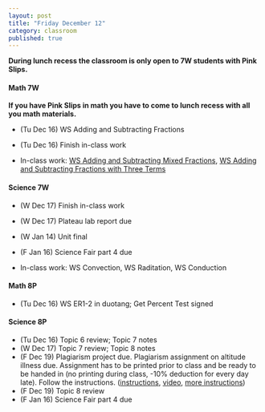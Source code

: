 ```yaml
---
layout: post
title: "Friday December 12"
category: classroom
published: true
---
```

<strong>During lunch recess the classroom is only open to 7W students with Pink Slips.</strong>

#### Math 7W
<strong>If you have Pink Slips in math you have to come to lunch recess with all you math materials.</strong>

* (Tu Dec 16) WS Adding and Subtracting Fractions
* (Tu Dec 16) Finish in-class work

* In-class work: [WS Adding and Subtracting Mixed Fractions](https://www.dropbox.com/s/6nbf6q2s42zhext/WS%20Adding%20and%20Subtracting%20Mixed%20Fractions.pdf?dl=0), [WS Adding and Subtracting Fractions with Three Terms](https://www.dropbox.com/s/2ug89u7swj5vdih/WS%20Adding%20and%20Subtracting%20Fractions%20with%20Three%20Terms.pdf?dl=0)

#### Science 7W
* (W Dec 17) Finish in-class work
* (W Dec 17) Plateau lab report due
* (W Jan 14) Unit final
* (F Jan 16) Science Fair part 4 due

* In-class work: WS Convection, WS Raditation, WS Conduction

#### Math 8P
* (Tu Dec 16) WS ER1-2 in duotang; Get Percent Test signed

#### Science 8P
* (Tu Dec 16) Topic 6 review; Topic 7 notes
* (W Dec 17) Topic 7 review; Topic 8 notes
* (F Dec 19) Plagiarism project due. Plagiarism assignment on altitude illness due. Assignment has to be printed prior to class and be ready to be handed in (no printing during class, -10% deduction for every day late). Follow the instructions. ([instructions](https://www.dropbox.com/s/1itp2t9bc6txllf/Plagiarism%20Assignment%20on%20altitude%20illness.pdf?dl=0), [video](http://youtu.be/KUPNCBQw4o0), [more instructions](https://www.dropbox.com/s/372smqdc3lqz683/Instructions%20for%20finishing%20plagiarism%20assignment.pdf?dl=0))
* (F Dec 19) Topic 8 review
* (F Jan 16) Science Fair part 4 due


